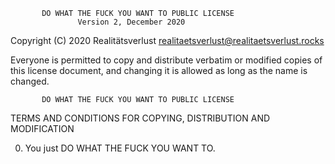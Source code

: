            DO WHAT THE FUCK YOU WANT TO PUBLIC LICENSE
                   Version 2, December 2020
 
Copyright (C) 2020 Realitätsverlust <realitaetsverlust@realitaetsverlust.rocks>

Everyone is permitted to copy and distribute verbatim or modified
copies of this license document, and changing it is allowed as long
as the name is changed.
 
           DO WHAT THE FUCK YOU WANT TO PUBLIC LICENSE
  TERMS AND CONDITIONS FOR COPYING, DISTRIBUTION AND MODIFICATION

 0. You just DO WHAT THE FUCK YOU WANT TO.
